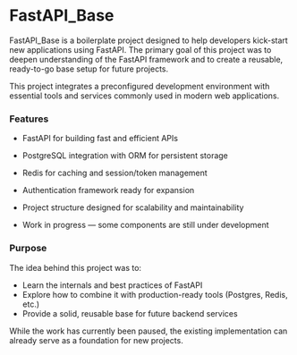 # FastAPI_Base

FastAPI_Base is a boilerplate project designed to help developers kick-start new applications using FastAPI. The primary goal of this project was to deepen understanding of the FastAPI framework and to create a reusable, ready-to-go base setup for future projects.

This project integrates a preconfigured development environment with essential tools and services commonly used in modern web applications.

### Features
* FastAPI for building fast and efficient APIs

* PostgreSQL integration with ORM for persistent storage

* Redis for caching and session/token management

* Authentication framework ready for expansion

* Project structure designed for scalability and maintainability

* Work in progress — some components are still under development

### Purpose

The idea behind this project was to:
- Learn the internals and best practices of FastAPI
- Explore how to combine it with production-ready tools (Postgres, Redis, etc.)
- Provide a solid, reusable base for future backend services
    

While the work has currently been paused, the existing implementation can already serve as a foundation for new projects.
